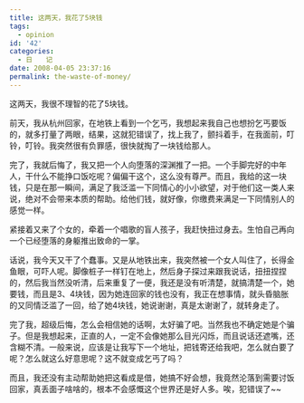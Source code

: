 ```yaml
---
title: 这两天，我花了5块钱
tags:
  - opinion
id: '42'
categories:
  - 日　　记
date: 2008-04-05 23:37:16
permalink: the-waste-of-money/
---
```


这两天，我很不理智的花了5块钱。

前天，我从杭州回家，在地铁上看到一个乞丐，我想起来我自己也想扮乞丐要饭的，就多打量了两眼，结果，这就犯错误了，找上我了，颤抖着手，在我面前，叮铃，叮铃。我突然很有负罪感，很快就掏了一块钱给那人。

完了，我就后悔了，我又把一个人向堕落的深渊推了一把。一个手脚完好的中年人，干什么不能挣口饭吃呢？偏偏干这个，这么没有尊严。而且，我给的这一块钱，只是在那一瞬间，满足了我泛滥一下同情心的小小欲望，对于他们这一类人来说，绝对不会带来本质的帮助。给他们钱，就好像，你缴费来满足一下同情别人的感觉一样。

紧接着又来了个女的，牵着一个唱歌的盲人孩子，我赶快扭过身去。生怕自己再向一个已经堕落的身躯推出致命的一掌。

话说，我今天又干了个蠢事。又是从地铁出来，我突然被一个女人叫住了，长得金鱼眼，可吓人呢。脚像桩子一样钉在地上，然后身子探过来跟我说话，扭扭捏捏的，然后我当然没听清，后来重复了一便，我还是没有听清楚，就搞清楚一个，她要钱，而且是3、4块钱，因为她连回家的钱也没有，我正在想事情，就头昏脑胀的又同情泛滥了一回，给了她4块钱，她说谢谢，真是太谢谢了，就转身走了。

完了我，超级后悔，怎么会相信她的话啊，太好骗了吧。当然我也不确定她是个骗子。但是我想起来，正直的人，一定不会像她那么目光闪烁，而且说话还遮嘴，还含糊不清。一般来说，应该是让我写下一个地址，把钱寄还给我吧，怎么就白要了呢？怎么就这么好意思呢？这不就变成乞丐了吗？

而且，我还没有主动帮助她把这看成是借，她搞不好会想，我竟然沦落到需要讨饭回家，真丢面子啥啥的，根本不会感慨这个世界还是好人多。唉，犯错误了~~